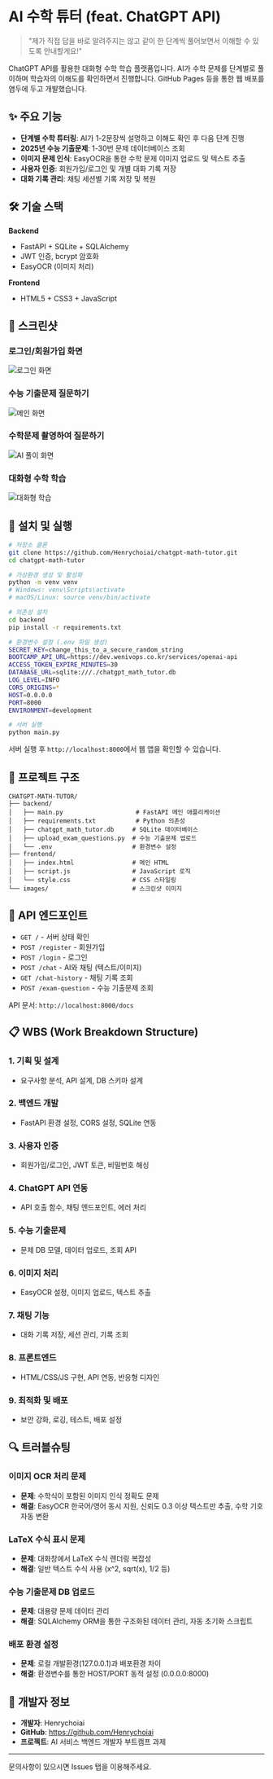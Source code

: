 # AI 수학 튜터 (feat. ChatGPT API)

> "제가 직접 답을 바로 알려주지는 않고 같이 한 단계씩 풀어보면서 이해할 수 있도록 안내할게요!"

ChatGPT API를 활용한 대화형 수학 학습 플랫폼입니다. AI가 수학 문제를 단계별로 풀이하며 학습자의 이해도를 확인하면서 진행합니다. GitHub Pages 등을 통한 웹 배포를 염두에 두고 개발했습니다.

## ✨ 주요 기능

- **단계별 수학 튜터링**: AI가 1-2문장씩 설명하고 이해도 확인 후 다음 단계 진행
- **2025년 수능 기출문제**: 1-30번 문제 데이터베이스 조회
- **이미지 문제 인식**: EasyOCR을 통한 수학 문제 이미지 업로드 및 텍스트 추출
- **사용자 인증**: 회원가입/로그인 및 개별 대화 기록 저장
- **대화 기록 관리**: 채팅 세션별 기록 저장 및 복원

## 🛠️ 기술 스택

**Backend**
- FastAPI + SQLite + SQLAlchemy
- JWT 인증, bcrypt 암호화
- EasyOCR (이미지 처리)

**Frontend**
- HTML5 + CSS3 + JavaScript

## 📱 스크린샷

### 로그인/회원가입 화면
![로그인 화면](./images/home.png)

### 수능 기출문제 질문하기
![메인 화면](./images/college_exam.png)

### 수학문제 촬영하여 질문하기
![AI 풀이 화면](./images/photograph.png)

### 대화형 수학 학습
![대화형 학습](./images/typing.png)


## 🚀 설치 및 실행

```bash
# 저장소 클론
git clone https://github.com/Henrychoiai/chatgpt-math-tutor.git
cd chatgpt-math-tutor

# 가상환경 생성 및 활성화
python -m venv venv
# Windows: venv\Scripts\activate
# macOS/Linux: source venv/bin/activate

# 의존성 설치
cd backend
pip install -r requirements.txt

# 환경변수 설정 (.env 파일 생성)
SECRET_KEY=change_this_to_a_secure_random_string
BOOTCAMP_API_URL=https://dev.wenivops.co.kr/services/openai-api
ACCESS_TOKEN_EXPIRE_MINUTES=30
DATABASE_URL=sqlite:///./chatgpt_math_tutor.db
LOG_LEVEL=INFO
CORS_ORIGINS=*
HOST=0.0.0.0
PORT=8000
ENVIRONMENT=development

# 서버 실행
python main.py
```

서버 실행 후 `http://localhost:8000`에서 웹 앱을 확인할 수 있습니다.

## 📁 프로젝트 구조

```
CHATGPT-MATH-TUTOR/
├── backend/
│   ├── main.py                    # FastAPI 메인 애플리케이션
│   ├── requirements.txt           # Python 의존성
│   ├── chatgpt_math_tutor.db     # SQLite 데이터베이스
│   ├── upload_exam_questions.py  # 수능 기출문제 업로드
│   └── .env                      # 환경변수 설정
├── frontend/
│   ├── index.html                # 메인 HTML
│   ├── script.js                 # JavaScript 로직
│   └── style.css                 # CSS 스타일링
└── images/                       # 스크린샷 이미지
```

## 🔧 API 엔드포인트

- `GET /` - 서버 상태 확인
- `POST /register` - 회원가입
- `POST /login` - 로그인
- `POST /chat` - AI와 채팅 (텍스트/이미지)
- `GET /chat-history` - 채팅 기록 조회
- `POST /exam-question` - 수능 기출문제 조회

API 문서: `http://localhost:8000/docs`

## 📋 WBS (Work Breakdown Structure)

### 1. 기획 및 설계
- 요구사항 분석, API 설계, DB 스키마 설계

### 2. 백엔드 개발
- FastAPI 환경 설정, CORS 설정, SQLite 연동

### 3. 사용자 인증
- 회원가입/로그인, JWT 토큰, 비밀번호 해싱

### 4. ChatGPT API 연동
- API 호출 함수, 채팅 엔드포인트, 에러 처리

### 5. 수능 기출문제
- 문제 DB 모델, 데이터 업로드, 조회 API

### 6. 이미지 처리
- EasyOCR 설정, 이미지 업로드, 텍스트 추출

### 7. 채팅 기능
- 대화 기록 저장, 세션 관리, 기록 조회

### 8. 프론트엔드
- HTML/CSS/JS 구현, API 연동, 반응형 디자인

### 9. 최적화 및 배포
- 보안 강화, 로깅, 테스트, 배포 설정

## 🔍 트러블슈팅

### 이미지 OCR 처리 문제
- **문제**: 수학식이 포함된 이미지 인식 정확도 문제
- **해결**: EasyOCR 한국어/영어 동시 지원, 신뢰도 0.3 이상 텍스트만 추출, 수학 기호 자동 변환

### LaTeX 수식 표시 문제
- **문제**: 대화창에서 LaTeX 수식 렌더링 복잡성
- **해결**: 일반 텍스트 수식 사용 (x^2, sqrt(x), 1/2 등)

### 수능 기출문제 DB 업로드
- **문제**: 대용량 문제 데이터 관리
- **해결**: SQLAlchemy ORM을 통한 구조화된 데이터 관리, 자동 초기화 스크립트

### 배포 환경 설정
- **문제**: 로컬 개발환경(127.0.0.1)과 배포환경 차이
- **해결**: 환경변수를 통한 HOST/PORT 동적 설정 (0.0.0.0:8000)

## 👥 개발자 정보

- **개발자**: Henrychoiai
- **GitHub**: https://github.com/Henrychoiai
- **프로젝트**: AI 서비스 백엔드 개발자 부트캠프 과제

---

문의사항이 있으시면 Issues 탭을 이용해주세요.
